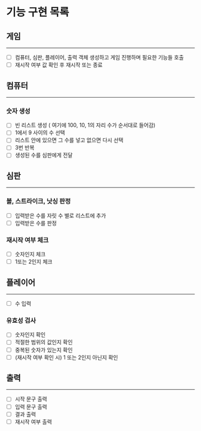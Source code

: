 # 기능 구현 목록

## 게임
 - - -
- [ ] 컴퓨터, 심판, 플레이어, 출력 객체 생성하고 게임 진행하며 필요한 기능들 호출
- [ ] 재시작 여부 값 확인 후 재시작 또는 종료

## 컴퓨터
- - -
### 숫자 생성
- [ ] 빈 리스트 생성 ( 여기에 100, 10, 1의 자리 수가 순서대로 들어감)
- [ ] 1에서 9 사이의 수 선택
- [ ] 리스트 안에 있으면 그 수를 넣고 없으면 다시 선택
- [ ] 3번 반복
- [ ] 생성된 수를 심판에게 전달

## 심판
- - -

### 볼, 스트라이크, 낫싱 판정
- [ ] 입력받은 수를 자릿 수 별로 리스트에 추가
- [ ] 입력받은 수를 판정

### 재시작 여부 체크
- [ ] 숫자인지 체크
- [ ] 1또는 2인지 체크

## 플레이어
- - -
- [ ] 수 입력

### 유효성 검사
- [ ] 숫자인지 확인
- [ ] 적절한 범위의 값인지 확인
- [ ] 중복된 숫자가 있는지 확인
- [ ] (재시작 여부 확인 시) 1 또는 2인지 아닌지 확인
 
## 출력
- - - 
- [ ] 시작 문구 출력
- [ ] 입력 문구 출력
- [ ] 결과 출력
- [ ] 재시작 여부 출력 